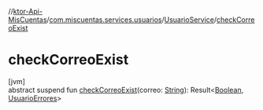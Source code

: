//[ktor-Api-MisCuentas](../../../index.md)/[com.miscuentas.services.usuarios](../index.md)/[UsuarioService](index.md)/[checkCorreoExist](check-correo-exist.md)

# checkCorreoExist

[jvm]\
abstract suspend fun [checkCorreoExist](check-correo-exist.md)(correo: [String](https://kotlinlang.org/api/latest/jvm/stdlib/kotlin/-string/index.html)): Result&lt;[Boolean](https://kotlinlang.org/api/latest/jvm/stdlib/kotlin/-boolean/index.html), [UsuarioErrores](../../com.miscuentas.errors/-usuario-errores/index.md)&gt;
